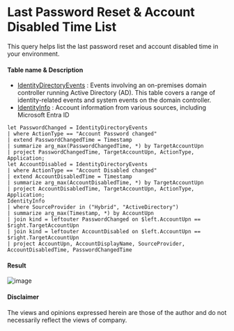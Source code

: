 # Last Password Reset & Account Disabled Time List
This query helps list the last password reset and account disabled time in your environment.

#### Table name & Description
- [IdentityDirectoryEvents](https://learn.microsoft.com/en-us/microsoft-365/security/defender/advanced-hunting-identitydirectoryevents-table?view=o365-worldwide) : Events involving an on-premises domain controller running Active Directory (AD). This table covers a range of identity-related events and system events on the domain controller.
- [IdentityInfo](https://learn.microsoft.com/en-us/microsoft-365/security/defender/advanced-hunting-identityinfo-table?view=o365-worldwide) : Account information from various sources, including Microsoft Entra ID

```kusto
let PasswordChanged = IdentityDirectoryEvents 
| where ActionType == "Account Password changed"
| extend PasswordChangedTime = Timestamp
| summarize arg_max(PasswordChangedTime, *) by TargetAccountUpn
| project PasswordChangedTime, TargetAccountUpn, ActionType, Application;
let AccountDisabled = IdentityDirectoryEvents 
| where ActionType == "Account Disabled changed"
| extend AccountDisabledTime = Timestamp
| summarize arg_max(AccountDisabledTime, *) by TargetAccountUpn
| project AccountDisabledTime, TargetAccountUpn, ActionType, Application;
IdentityInfo 
| where SourceProvider in ("Hybrid", "ActiveDirectory")
| summarize arg_max(Timestamp, *) by AccountUpn
| join kind = leftouter PasswordChanged on $left.AccountUpn == $right.TargetAccountUpn 
| join kind = leftouter AccountDisabled on $left.AccountUpn == $right.TargetAccountUpn 
| project AccountUpn, AccountDisplayName, SourceProvider, AccountDisabledTime, PasswordChangedTime
```

#### Result
![image](https://github.com/LearningKijo/KQL/assets/120234772/5521bc01-514b-4ea7-8bdb-5fa25eb1cb0e)

#### Disclaimer
The views and opinions expressed herein are those of the author and do not necessarily reflect the views of company.
